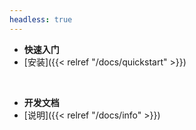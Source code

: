 ```yaml
---
headless: true
---
```


- **快速入门**
- [安装]({{< relref "/docs/quickstart" >}})
<br />

- **开发文档**
- [说明]({{< relref "/docs/info" >}})
<br />
